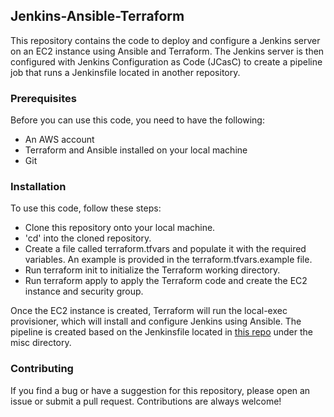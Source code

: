 ## Jenkins-Ansible-Terraform


This repository contains the code to deploy and configure a Jenkins server on an EC2 instance using Ansible and Terraform. The Jenkins server is then configured with Jenkins Configuration as Code (JCasC) to create a pipeline job that runs a Jenkinsfile located in another repository.

### Prerequisites
Before you can use this code, you need to have the following:

* An AWS account
* Terraform and Ansible installed on your local machine
* Git

### Installation
To use this code, follow these steps:

* Clone this repository onto your local machine.
* 'cd' into the cloned repository.
* Create a file called terraform.tfvars and populate it with the required variables. An example is provided in the terraform.tfvars.example file.
* Run terraform init to initialize the Terraform working directory.
* Run terraform apply to apply the Terraform code and create the EC2 instance and security group.

Once the EC2 instance is created, Terraform will run the local-exec provisioner, which will install and configure Jenkins using Ansible. The pipeline is created based on the Jenkinsfile located in [this repo](https://github.com/aryanrhm/nodejs-pipeline) under the misc directory.
 

### Contributing
If you find a bug or have a suggestion for this repository, please open an issue or submit a pull request. Contributions are always welcome!
